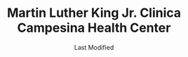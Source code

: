 ---
layout: location-page
date: Last Modified
description: "Local COVID-19 testing is available at Martin Luther King Jr. Clinica Campesina Health Center in Homestead, Florida, USA."
permalink: "locations/florida/homestead/martin-luther-king-jr-clinica-campesina-health-center/"
tags:
  - locations
  - florida
title: Martin Luther King Jr. Clinica Campesina Health Center
uniqueName: martin-luther-king-jr-clinica-campesina-health-center
state: Florida
stateAbbr: FL
hood: "Homestead"
address: "810 W Mowry Dr"
city: "Homestead"
zip: "33030"
zipsNearby: "33004 33301 33302 33303 33304 33305 33306 33307 33308 33309 33310 33311 33312 33313 33314 33315 33316 33317 33318 33319 33320 33321 33322 33323 33324 33325 33326 33327 33328 33329 33330 33331 33332 33334 33335 33336 33337 33338 33339 33340 33345 33346 33348 33349 33351 33355 33359 33388 33394 33008 33009 33002 33010 33011 33012 33013 33014 33015 33016 33017 33018 33019 33020 33021 33022 33023 33024 33025 33026 33027 33028 33029 33081 33083 33084 33030 33031 33032 33033 33034 33035 33039 33090 33092 33036 33037 33001 33101 33102 33106 33111 33112 33114 33116 33122 33124 33125 33126 33127 33128 33129 33130 33131 33132 33133 33134 33135 33136 33137 33138 33142 33143 33144 33145 33146 33147 33149 33150 33151 33152 33153 33155 33156 33157 33158 33159 33160 33161 33162 33163 33164 33165 33166 33167 33168 33169 33170 33172 33173 33174 33175 33176 33177 33178 33179 33180 33181 33182 33183 33184 33185 33186 33187 33188 33189 33190 33193 33194 33196 33197 33199 33206 33222 33231 33233 33234 33238 33242 33243 33245 33247 33255 33256 33257 33261 33265 33266 33269 33280 33283 33296 33299 33109 33119 33139 33140 33141 33154 33239 33054 33055 33056 33060 33061 33062 33063 33064 33065 33066 33067 33068 33069 33071 33072 33073 33074 33075 33076 33077 33093 33097 33082 33070 34138 34141 33107 33110 33121 33148 33195" 
mapUrl: "http://maps.apple.com/?q=Martin+Luther+King+Jr+Clinica+Campesina+Health+Center&address=810+W+Mowry+Dr,Homestead,Florida,33030"
locationType: Drive-thru
phone: ""
website: "undefined"
onlineBooking: undefined
closed: undefined
closedUpdate: May 23rd, 2020
notes: "For individuals with direct and unprotected exposure to a known positive case."
days: M, W
hours: 10AM-1PM
ctaMessage: No contact info available.
---